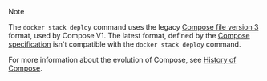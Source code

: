> [!NOTE]
>
> The `docker stack deploy` command uses the legacy
> [Compose file version 3](/reference/compose-file/compose-file-v3/)
> format, used by Compose V1. The latest format, defined by the
> [Compose specification](/reference/compose-file/)
> isn't compatible with the `docker stack deploy` command.
>
> For more information about the evolution of Compose, see
> [History of Compose](/compose/history/).
